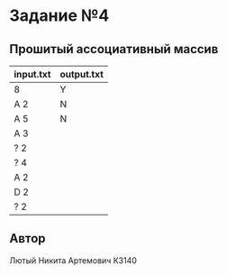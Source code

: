 # Задание №4
##  Прошитый ассоциативный массив



| input.txt | output.txt |
|-----------|------------|
| 8         | Y          |
| A 2       | N          |
| A 5       | N          |
| A 3       |            |
| ? 2       |            |
| ? 4       |            |
| A 2       |            |
| D 2       |            |
| ? 2       |            |



## Автор
Лютый Никита Артемович К3140
